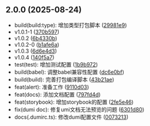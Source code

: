 ## 2.0.0 (2025-08-24)

* build(build:type): 增加类型打包脚本 ([29981e9](https://github.com/Delta1035/happy-ui/commit/29981e9))
* v1.0.1-1 ([370b597](https://github.com/Delta1035/happy-ui/commit/370b597))
* v1.0.2 ([6b4330b](https://github.com/Delta1035/happy-ui/commit/6b4330b))
* v1.0.2-0 ([b1afe6a](https://github.com/Delta1035/happy-ui/commit/b1afe6a))
* v1.0.3 ([6d6e4d3](https://github.com/Delta1035/happy-ui/commit/6d6e4d3))
* v1.0.4 ([140f5a7](https://github.com/Delta1035/happy-ui/commit/140f5a7))
* test(test): 增加测试配置 ([1b9b972](https://github.com/Delta1035/happy-ui/commit/1b9b972))
* build(babel): 调整babel兼容性配置 ([dc6e0bf](https://github.com/Delta1035/happy-ui/commit/dc6e0bf))
* build(build): 完善打包编译脚本 ([43b21ae](https://github.com/Delta1035/happy-ui/commit/43b21ae))
* feat(alert): 准备工作 ([9110d03](https://github.com/Delta1035/happy-ui/commit/9110d03))
* feat(docs): 添加文档配置 ([797fd4d](https://github.com/Delta1035/happy-ui/commit/797fd4d))
* feat(storybook): 增加storybook的配置 ([2fe5e46](https://github.com/Delta1035/happy-ui/commit/2fe5e46))
* fix(dumi doc): 修复umi文档无法预览的问题 ([6301d80](https://github.com/Delta1035/happy-ui/commit/6301d80))
* docs(.dumirc.ts): 修改dumi配置文件 ([0073213](https://github.com/Delta1035/happy-ui/commit/0073213))



